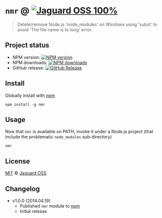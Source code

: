# `nmr` @ [![Jaguard OSS 100%](http://img.shields.io/badge/Jaguard_OSS-100%-red.svg)](http://oss.jaguard.com)

> Delete/remove Node.js 'node_modules' on Windows using 'subst' to avoid 'The file name is to long' error.

## Project status
- NPM version: [![NPM version](https://badge.fury.io/js/nmr.svg)](https://www.npmjs.org/package/nmr)
- NPM downloads: [![NPM downloads](http://img.shields.io/npm/dm/nmr.svg)](https://www.npmjs.org/package/nmr)
- GitHub release: [![GitHub Release](http://img.shields.io/github/release/jaguard/nmr.svg)](https://www.npmjs.org/package/nmr)

## Install

Globally install with [npm](https://npmjs.org/package/nmr)
```
npm install -g nmr
```

## Usage

Now that `nmr` is available on PATH, invoke it under a Node.js project (that include the problematic `node_modules` sub-directory)
```
nmr
```

## License

[MIT](https://github.com/jaguard/nmr/raw/master/LICENSE) &copy; [Jaguard OSS](http://oss.jaguard.com)

## Changelog

- v1.0.0 (2014.04.19)
	+ Published `nmr` module to [npm](https://www.npmjs.org/package/nmr)
  + Initial release
